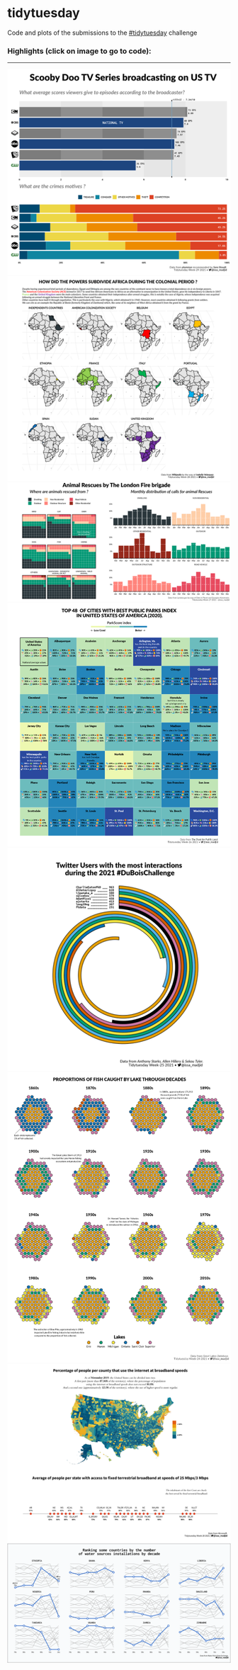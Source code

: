 # tidytuesday

Code and plots of the submissions to the [#tidytuesday](https://github.com/rfordatascience/tidytuesday) challenge 


### Highlights (click on image to go to code): <br>
___

<div class="row"> 
  <div class="column">
	<a href="2021_w29"><img src="2021_w29/tidytuesday_2021_w29.png"></a>
	<a href="2021_w28"><img src="2021_w28/tidytuesday_2021_w28.png"></a>
	<a href="2021_w27"><img src="2021_w27/tidytuesday_2021_w27.png"></a>
	<a href="2021_w26"><img src="2021_w26/tidytuesday_2021_w26.png"></a>
	<a href="2021_w25"><img src="2021_w25/tidytuesday_2021_w25.png"></a>
	<a href="2021_w24"><img src="2021_w24/tidytuesday_2021_w24.png"></a>
	<a href="2021_w20"><img src="2021_w20/tidytuesday_2021_w20.png"></a>
	<a href="2021_w19"><img src="2021_w19/tidytuesday_2021_w19.png"></a>
  </div>
</div>


